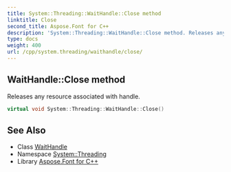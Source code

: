 ```yaml
---
title: System::Threading::WaitHandle::Close method
linktitle: Close
second_title: Aspose.Font for C++
description: 'System::Threading::WaitHandle::Close method. Releases any resource associated with handle in C++.'
type: docs
weight: 400
url: /cpp/system.threading/waithandle/close/
---
```

## WaitHandle::Close method


Releases any resource associated with handle.

```cpp
virtual void System::Threading::WaitHandle::Close()
```

## See Also

* Class [WaitHandle](../)
* Namespace [System::Threading](../../)
* Library [Aspose.Font for C++](../../../)
